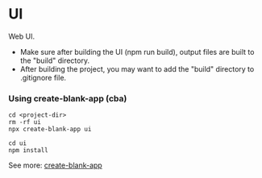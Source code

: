 # UI

Web UI.
- Make sure after building the UI (npm run build), output files are built to the "build" directory.
- After building the project, you may want to add the "build" directory to .gitignore file.

### Using create-blank-app (cba)

```
cd <project-dir>
rm -rf ui
npx create-blank-app ui

cd ui
npm install
```

See more: [create-blank-app](https://github.com/ngduc/create-blank-app)
